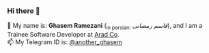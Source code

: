 ### Hi there 👋

💬 My name is: **Ghasem Ramezani** (<sub>in persian:</sub> *قاسم رمضانی*), and I am a Trainee Software Developer at [Arad Co](http://aradtechs.com/).  
📫 My Telegram ID is: <a href="https://t.me/another_ghasem">@another_ghasem</a>
